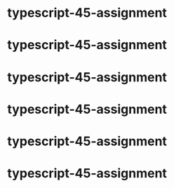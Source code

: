 # typescript-45-assignment
# typescript-45-assignment
# typescript-45-assignment
# typescript-45-assignment
# typescript-45-assignment
# typescript-45-assignment
